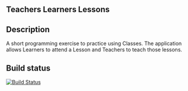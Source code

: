 ## Teachers Learners Lessons

## Description
A short programming exercise to practice using Classes. The application allows Learners to attend a Lesson and Teachers to teach those lessons.

## Build status
[![Build Status](https://travis-ci.com/thaabit-jacobs/Teachers-Learners-and-Lessons.svg?branch=master)](https://travis-ci.com/thaabit-jacobs/Teachers-Learners-and-Lessons)